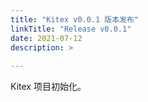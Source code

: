 ```yaml
---
title: "Kitex v0.0.1 版本发布"
linkTitle: "Release v0.0.1"
date: 2021-07-12
description: >
  
---
```


Kitex 项目初始化。